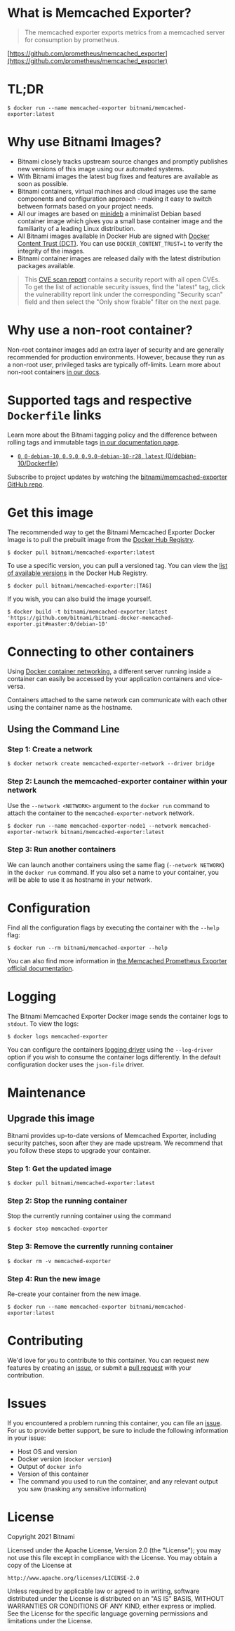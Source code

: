 # What is Memcached Exporter?

> The memcached exporter exports metrics from a memcached server for consumption by prometheus.

[https://github.com/prometheus/memcached_exporter](https://github.com/prometheus/memcached_exporter)

# TL;DR

```console
$ docker run --name memcached-exporter bitnami/memcached-exporter:latest
```

# Why use Bitnami Images?

* Bitnami closely tracks upstream source changes and promptly publishes new versions of this image using our automated systems.
* With Bitnami images the latest bug fixes and features are available as soon as possible.
* Bitnami containers, virtual machines and cloud images use the same components and configuration approach - making it easy to switch between formats based on your project needs.
* All our images are based on [minideb](https://github.com/bitnami/minideb) a minimalist Debian based container image which gives you a small base container image and the familiarity of a leading Linux distribution.
* All Bitnami images available in Docker Hub are signed with [Docker Content Trust (DCT)](https://docs.docker.com/engine/security/trust/content_trust/). You can use `DOCKER_CONTENT_TRUST=1` to verify the integrity of the images.
* Bitnami container images are released daily with the latest distribution packages available.

> This [CVE scan report](https://quay.io/repository/bitnami/memcached-exporter?tab=tags) contains a security report with all open CVEs. To get the list of actionable security issues, find the "latest" tag, click the vulnerability report link under the corresponding "Security scan" field and then select the "Only show fixable" filter on the next page.

# Why use a non-root container?

Non-root container images add an extra layer of security and are generally recommended for production environments. However, because they run as a non-root user, privileged tasks are typically off-limits. Learn more about non-root containers [in our docs](https://docs.bitnami.com/tutorials/work-with-non-root-containers/).

# Supported tags and respective `Dockerfile` links

Learn more about the Bitnami tagging policy and the difference between rolling tags and immutable tags [in our documentation page](https://docs.bitnami.com/tutorials/understand-rolling-tags-containers/).


* [`0`, `0-debian-10`, `0.9.0`, `0.9.0-debian-10-r28`, `latest` (0/debian-10/Dockerfile)](https://github.com/bitnami/bitnami-docker-memcached-exporter/blob/0.9.0-debian-10-r28/0/debian-10/Dockerfile)

Subscribe to project updates by watching the [bitnami/memcached-exporter GitHub repo](https://github.com/bitnami/bitnami-docker-memcached-exporter).

# Get this image

The recommended way to get the Bitnami Memcached Exporter Docker Image is to pull the prebuilt image from the [Docker Hub Registry](https://hub.docker.com/r/bitnami/memcached-exporter).

```console
$ docker pull bitnami/memcached-exporter:latest
```

To use a specific version, you can pull a versioned tag. You can view the [list of available versions](https://hub.docker.com/r/bitnami/memcached-exporter/tags/) in the Docker Hub Registry.

```console
$ docker pull bitnami/memcached-exporter:[TAG]
```

If you wish, you can also build the image yourself.

```console
$ docker build -t bitnami/memcached-exporter:latest 'https://github.com/bitnami/bitnami-docker-memcached-exporter.git#master:0/debian-10'
```

# Connecting to other containers

Using [Docker container networking](https://docs.docker.com/engine/userguide/networking/), a different server running inside a container can easily be accessed by your application containers and vice-versa.

Containers attached to the same network can communicate with each other using the container name as the hostname.

## Using the Command Line

### Step 1: Create a network

```console
$ docker network create memcached-exporter-network --driver bridge
```

### Step 2: Launch the memcached-exporter container within your network

Use the `--network <NETWORK>` argument to the `docker run` command to attach the container to the `memcached-exporter-network` network.

```console
$ docker run --name memcached-exporter-node1 --network memcached-exporter-network bitnami/memcached-exporter:latest
```

### Step 3: Run another containers

We can launch another containers using the same flag (`--network NETWORK`) in the `docker run` command. If you also set a name to your container, you will be able to use it as hostname in your network.

# Configuration

Find all the configuration flags by executing the container with the `--help` flag:

```console
$ docker run --rm bitnami/memcached-exporter --help
```


You can also find more information in [the Memcached Prometheus Exporter official documentation](https://github.com/prometheus/memcached_exporter).

# Logging

The Bitnami Memcached Exporter Docker image sends the container logs to `stdout`. To view the logs:

```console
$ docker logs memcached-exporter
```

You can configure the containers [logging driver](https://docs.docker.com/engine/admin/logging/overview/) using the `--log-driver` option if you wish to consume the container logs differently. In the default configuration docker uses the `json-file` driver.

# Maintenance

## Upgrade this image

Bitnami provides up-to-date versions of Memcached Exporter, including security patches, soon after they are made upstream. We recommend that you follow these steps to upgrade your container.

### Step 1: Get the updated image

```console
$ docker pull bitnami/memcached-exporter:latest
```

### Step 2: Stop the running container

Stop the currently running container using the command

```console
$ docker stop memcached-exporter
```

### Step 3: Remove the currently running container

```console
$ docker rm -v memcached-exporter
```

### Step 4: Run the new image

Re-create your container from the new image.

```console
$ docker run --name memcached-exporter bitnami/memcached-exporter:latest
```

# Contributing

We'd love for you to contribute to this container. You can request new features by creating an [issue](https://github.com/bitnami/bitnami-docker-memcached-exporter/issues), or submit a [pull request](https://github.com/bitnami/bitnami-docker-memcached-exporter/pulls) with your contribution.

# Issues

If you encountered a problem running this container, you can file an [issue](https://github.com/bitnami/bitnami-docker-memcached-exporter/issues/new). For us to provide better support, be sure to include the following information in your issue:

- Host OS and version
- Docker version (`docker version`)
- Output of `docker info`
- Version of this container
- The command you used to run the container, and any relevant output you saw (masking any sensitive information)

# License

Copyright 2021 Bitnami

Licensed under the Apache License, Version 2.0 (the "License");
you may not use this file except in compliance with the License.
You may obtain a copy of the License at

    http://www.apache.org/licenses/LICENSE-2.0

Unless required by applicable law or agreed to in writing, software
distributed under the License is distributed on an "AS IS" BASIS,
WITHOUT WARRANTIES OR CONDITIONS OF ANY KIND, either express or implied.
See the License for the specific language governing permissions and
limitations under the License.
